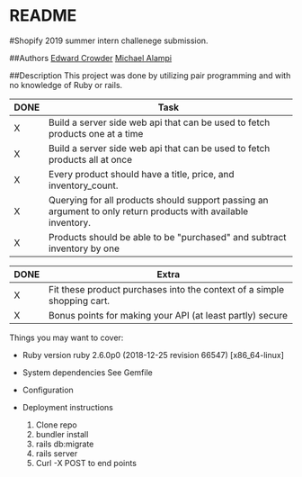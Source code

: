 # README
#Shopify 2019 summer intern challenege submission.

##Authors
[Edward Crowder](https://github.com/crowdere) 
[Michael Alampi](https://github.com/alampim)

##Description
This project was done by utilizing pair programming and with no knowledge of Ruby or rails. 


DONE | Task
--- | ---
X | Build a server side web api that can be used to fetch products one at a time 
X | Build a server side web api that can be used to fetch products all at once 
X | Every product should have a title, price, and inventory_count.
X | Querying for all products should support passing an argument to only return products with available inventory.
X | Products should be able to be "purchased" and subtract inventory by one

DONE | Extra
--- | ---
X | Fit these product purchases into the context of a simple shopping cart.
X | Bonus points for making your API (at least partly) secure

Things you may want to cover:

* Ruby version
	ruby 2.6.0p0 (2018-12-25 revision 66547) [x86_64-linux]

* System dependencies
	See Gemfile
  
* Configuration
	
* Deployment instructions
	1. Clone repo
  2. bundler install
  3. rails db:migrate
  4. rails server
  5. Curl -X POST to end points